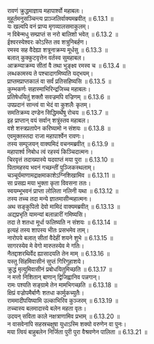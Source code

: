 

  
रावणं क्रुद्धमाज्ञाय महापार्श्वो महाबलः।  
मुहूर्तमनुसञ्चिन्त्य प्राञ्जलिर्वाक्यमब्रवीत् ॥ 6.13.1 ॥   
यः खल्वपि वनं प्राप्य मृगव्यालसमाकुलम्।  
न विबेन्मधु सम्प्राप्तं स नरो बालिशो भवेत् ॥ 6.13.2 ॥   
ईश्वरस्येश्वरः कोऽस्ति तव शत्रुनिबर्हण।  
रमस्व सह वैदेह्या शत्रूनाक्रम्य मूर्धसु ॥ 6.13.3 ॥   
बलात् कुक्कुटवृत्तेन वर्तस्व सुमहाबल।  
आक्रम्याक्रम्य सीतां वै तथा भुङ्क्ष्व रमस्व च ॥ 6.13.4 ॥   
लब्धकामस्य ते पश्चादागमिष्यति यद्भयम्।  
प्राप्तमप्राप्तकालं वा सर्वं प्रतिसहिष्यसि ॥ 6.13.5 ॥   
कुम्भकर्णः सहास्माभिरिन्द्रजिच्च महाबलः।  
प्रतिषेधयितुं शक्तौ सवज्रमपि वज्रिणम् ॥ 6.13.6 ॥   
उपप्रदानं सान्त्वं वा भेदं वा कुशलैः कृतम्।  
समतिक्रम्य दण्डेन सिद्धिमर्थेषु रोचय ॥ 6.13.7 ॥   
इह प्राप्तान् वयं सर्वान् शत्रूंस्तव महाबल।  
वशे शस्त्रप्रतापेन करिष्यामो न संशयः ॥ 6.13.8 ॥   
एवमुक्तस्तदा राजा महापार्श्वेन रावणः।  
तस्य सम्पूजयन् वाक्यमिदं वचनमब्रवीत् ॥ 6.13.9 ॥   
महापार्श्व निबोध त्वं रहस्यं किञ्चिदात्मनः।  
चिरवृत्तं तदाख्यास्ये यदवाप्तं मया पुरा ॥ 6.13.10 ॥   
पितामहस्य भवनं गच्छन्तीं पुञ्जिकस्थलाम्।  
चञ्चूर्यमाणामद्राक्षमाकाशेऽग्निशिखामिव ॥ 6.13.11 ॥   
सा प्रसह्य मया भुक्ता कृता विवसना ततः।  
स्वयम्भूभवनं प्राप्ता लोलिता नलिनी यथा ॥ 6.13.12 ॥   
तस्य तच्च तदा मन्ये ज्ञातमासीन्महात्मनः।  
अथ सङ्कुपितो देवो मामिदं वाक्यमब्रवीत् ॥ 6.13.13 ॥   
अद्यप्रभृति यामन्यां बलान्नारीं गमिष्यसि।  
तदा ते शतधा मूर्धा फलिष्यति न संशयः ॥ 6.13.14 ॥   
इत्यहं तस्य शापस्य भीतः प्रसभमेव ताम्।  
नारोपये बलात् सीतां वैदेहीं शयने शुभे ॥ 6.13.15 ॥   
सागरस्येव मे वेगो मारुतस्येव मे गतिः।  
नैतद्दाशरथिर्वेद ह्यासादयति तेन माम् ॥ 6.13.16 ॥   
यस्तु सिंहमिवासीनं सुप्तं गिरिगुहाशये।  
क्रुद्धं मृत्युमिवासीनं प्रबोधयितुमिच्छति ॥ 6.13.17 ॥   
न मत्तो निशितान् बाणान् द्विजिह्वानिव पन्नगान्।  
रामः पश्यति सङ्ग्रामे तेन मामभिगच्छति ॥ 6.13.18 ॥   
क्षिप्रं वज्रोपमैर्बाणैः शतधा कार्मुकच्युतैः।  
राममादीपयिष्यामि उल्काभिरिव कुञ्जरम् ॥ 6.13.19 ॥   
तच्चास्य बलमादास्ये बलेन महता वृतः।  
उदयन् सविता काले नक्षत्राणामिव प्रभाम् ॥ 6.13.20 ॥   
न वासवेनापि सहस्रचक्षुषा युधाऽस्मि शक्यो वरुणेन वा पुनः।  
मया त्वियं बाहुबलेन निर्जिता पुरी पुरा वैश्रवणेन पालिता ॥ 6.13.21 ॥   
